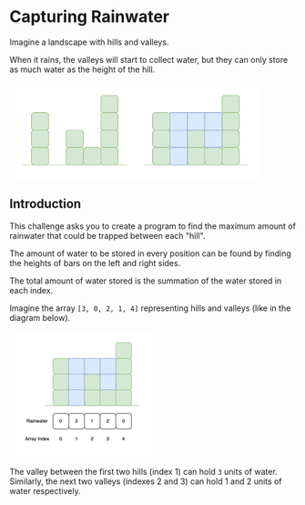 # Capturing Rainwater

Imagine a landscape with hills and valleys.

When it rains, the valleys will start to collect water, but they can only store as much water as the height of the hill.

![rainwater-1.png](./docs/rainwater-1.png)

## Introduction

This challenge asks you to create a program to find the maximum amount of rainwater that could be trapped between each "hill".

The amount of water to be stored in every position can be found by finding the heights of bars on the left and right sides. 

The total amount of water stored is the summation of the water stored in each index.

Imagine the array `[3, 0, 2, 1, 4]` representing hills and valleys (like in the diagram below). 

![rainwater-2.png](./docs/rainwater-2.png)

The valley between the first two hills (index 1) can hold `3` units of water. Similarly, the next two valleys (indexes 2 and 3) can hold 1 and 2 units of water respectively.

